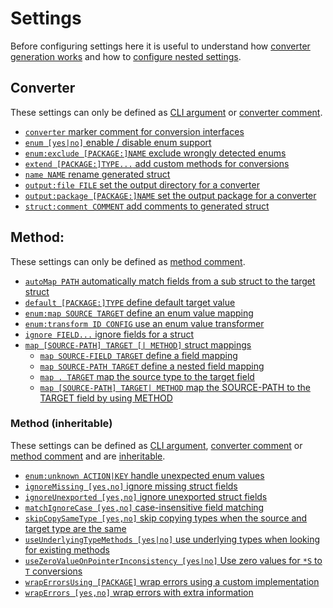 # Settings

Before configuring settings here it is useful to understand how [converter
generation works](../explanation/generation.md) and how to [configure nested
settings](../guide/configure-nested.md).

## Converter

These settings can only be defined as [CLI argument](./define-settings.md#cli) or
[converter comment](./define-settings.md#converter).

- [`converter` marker comment for conversion interfaces](./converter.md)
- [`enum [yes|no]` enable / disable enum support](./enum.md#enum-detect)
- [`enum:exclude [PACKAGE:]NAME` exclude wrongly detected enums](./enum.md#enum-exclude)
- [`extend [PACKAGE:]TYPE...` add custom methods for conversions](./extend.md)
- [`name NAME` rename generated struct](./name.md)
- [`output:file FILE` set the output directory for a converter](./output.md#outputfile)
- [`output:package [PACKAGE:]NAME` set the output package for a converter](./output.md#outputpackage)
- [`struct:comment COMMENT` add comments to generated struct](./struct.md#structcomment-comment)

## Method:

These settings can only be defined as [method comment](./define-settings.md#method).

- [`autoMap PATH` automatically match fields from a sub struct to the target struct](./autoMap.md)
- [`default [PACKAGE:]TYPE` define default target value](./default.md)
- [`enum:map SOURCE TARGET` define an enum value mapping](./enum.md#enum-map-source-target)
- [`enum:transform ID CONFIG` use an enum value transformer](./enum.md#enum-transform-id-config)
- [`ignore FIELD...` ignore fields for a struct](./ignore.md)
- [`map [SOURCE-PATH] TARGET [| METHOD]` struct mappings](./map.md)
  - [`map SOURCE-FIELD TARGET` define a field mapping](./map.md#map-source-field-target)
  - [`map SOURCE-PATH TARGET` define a nested field mapping](./map.md#map-source-path-target)
  - [`map . TARGET` map the source type to the target field](./map.md#map-dot-target)
  - [`map [SOURCE-PATH] TARGET| METHOD` map the SOURCE-PATH to the TARGET field by
    using METHOD](./map.md#map-source-path-target-method)


### Method (inheritable)

These settings can be defined as [CLI argument](./define-settings.md#cli),
[converter comment](./define-settings.md#converter) or
[method comment](./define-settings.md#method) and are
[inheritable](./define-settings.md#inheritance).

- [`enum:unknown ACTION|KEY` handle unexpected enum values](./enum.md#enum-unknown-action)
- [`ignoreMissing [yes,no]` ignore missing struct fields](./ignoreMissing.md) 
- [`ignoreUnexported [yes,no]` ignore unexported struct fields](./ignoreUnexported.md)
- [`matchIgnoreCase [yes,no]` case-insensitive field matching](./matchIgnoreCase.md)
- [`skipCopySameType [yes,no]` skip copying types when the source and target type are the same](./skipCopySameType.md)
- [`useUnderlyingTypeMethods [yes|no]` use underlying types when looking for existing methods](./useUnderlyingTypeMethods.md)
- [`useZeroValueOnPointerInconsistency [yes|no]` Use zero values for `*S` to `T` conversions](./useZeroValueOnPointerInconsistency.md)
- [`wrapErrorsUsing [PACKAGE]` wrap errors using a custom implementation](./wrapErrorsUsing.md)
- [`wrapErrors [yes,no]` wrap errors with extra information](./wrapErrors.md)
